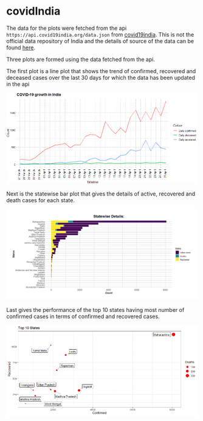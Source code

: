 # covidIndia

The data for the plots were fetched from the api `https://api.covid19india.org/data.json` from [covid19india](https://www.covid19india.org/). This is not the official data repository of India and the details of source of the data can be found [here](https://www.covid19india.org/faq).


Three plots are formed using the data fetched from the api.

The first plot is a line plot that shows the trend of confirmed, recovered and deceased cases over the last 30 days for which the data has been updated in the api

![timeSeries plot](https://github.com/RISHIKESHAVAN/covidIndia/blob/master/timeSeries.png)

Next is the statewise bar plot that gives the details of active, recovered and death cases for each state. 

![statewise plot](https://github.com/RISHIKESHAVAN/covidIndia/blob/master/stateWise.png)

Last gives the performance of the top 10 states having most number of confirmed cases in terms of confirmed and recovered cases. 

![top10 plot](https://github.com/RISHIKESHAVAN/covidIndia/blob/master/top10.png)

